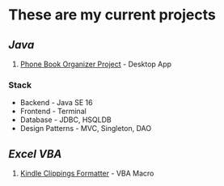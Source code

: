 # These are my current projects

## ***Java***
1. [Phone Book Organizer Project](https://github.com/mariojoshua/PhoneBookApp) - Desktop App

### Stack 
- Backend - Java SE 16 
- Frontend - Terminal
- Database - JDBC, HSQLDB
- Design Patterns - MVC, Singleton, DAO

## ***Excel VBA***
1. [Kindle Clippings Formatter](https://github.com/mariojoshua/KindleClippingsFormatter) - VBA Macro
  

